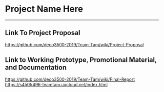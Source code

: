 # Project Name Here
***
## Link To Project Proposal
https://github.com/deco3500-2019/Team-Tam/wiki/Project-Proposal

## Link to Working Prototype, Promotional Material, and Documentation
https://github.com/deco3500-2019/Team-Tam/wiki/Final-Report
https://s4505496-teamtam.uqcloud.net/index.html
